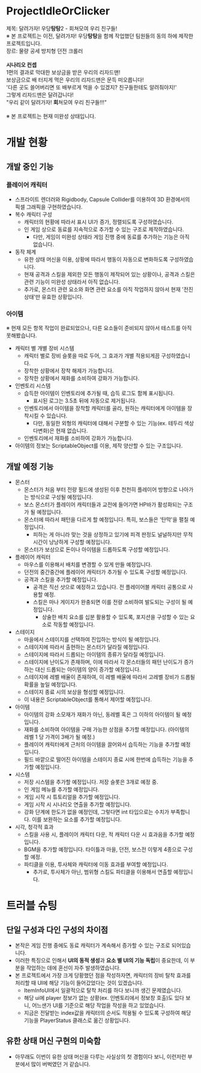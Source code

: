 # ProjectIdleOrClicker
제목: 달려가자! 우당**탕탕**2 - 회쳐모여 우리 친구들!<br/>
※ 본 프로젝트는 이전, 달려가자! 우당**탕탕**을 함께 작업했던 팀원들의 동의 하에 제작한 프로젝트입니다.<br/>
장르: 물량 공세 방치형 던전 크롤러<br/>
<br/>
**시나리오 컨셉**<br/>
1편의 결과로 막대한 보상금을 받은 우리의 리자드맨!<br/>
보상금으로 배 터지게 먹은 우리의 리자드맨은 문득 떠오릅니다!<br/>
'다른 곳도 쓸어버리면 또 배부르게 먹을 수 있겠지? 친구들한테도 알려줘야지!'<br/>
그렇게 리자드맨은 달려갑니다!<br/>
"우리 같이 달려가자! **회**쳐모여 우리 친구들!!!"<br/>
<br/>
※ 본 프로젝트는 현재 미완성 상태입니다.<br/>
# 개발 현황
## 개발 중인 기능
### 플레이어 캐릭터
* 스프라이트 렌더러와 Rigidbody, Capsule Collider를 이용하여 3D 환경에서의 픽셀 그래픽을 구현하였습니다.
* 복수 캐릭터 구성
  * 캐릭터의 현황에 따라서 표시 UI가 증가, 정렬되도록 구성하였습니다.
  * 인 게임 상으로 동료를 지속적으로 추가할 수 있는 구조로 제작하였습니다.
    * 다만, 게임이 미완성 상태라 게임 진행 중에 동료를 추가하는 기능은 아직 없습니다.
* 동작 체계
  * 유한 상태 머신을 이용, 상황에 따라서 행동이 자동으로 변화하도록 구성하였습니다.
  * 현재 공격과 스킬을 제외한 모든 행동이 제작되어 있는 상황이나, 공격과 스킬은 관련 기능이 미완성 상태라서 아직 없습니다.
  * 추가로, 몬스터 관련 요소와 화면 관련 요소를 아직 작업하지 않아서 현재 '전진 상태'만 유효한 상황입니다.
### 아이템
※ 현재 모든 항목 작업이 완료되었으나, 다른 요소들이 준비되지 않아서 테스트를 아직 못해봤습니다.
* 캐릭터 별 개별 장비 시스템
  * 캐릭터 별로 장비 슬롯을 따로 두어, 그 효과가 개별 적용되게끔 구성하였습니다.
  * 장착한 상황에서 장착 해제가 가능합니다.
  * 장착한 상황에서 재화를 소비하여 강화가 가능합니다.
* 인벤토리 시스템
  * 습득한 아이템이 인벤토리에 추가될 때, 습득 로그도 함께 표시됩니다.
    * 표시된 로그는 3.5초 뒤에 자동으로 제거됩니다.
  * 인벤토리에서 아이템을 장착할 캐릭터를 골라, 원하는 캐릭터에게 아이템을 장착시킬 수 있습니다.
    * 다만, 동일한 외형의 캐릭터에 대해서 구분할 수 있는 기능(ex. 테두리 색상 다변화)은 현재 없습니다.
  * 인벤토리에서 재화를 소비하여 강화가 가능합니다.
* 아이템의 정보는 ScriptableObject를 이용, 제작 양산할 수 있는 구조입니다.

## 개발 예정 기능
* 몬스터
  * 몬스터가 처음 부터 전량 필드에 생성된 이후 천천히 플레이어 방향으로 나아가는 방식으로 구성될 예정입니다.
  * 보스 몬스터가 플레이어 캐릭터들과 교전에 들어가면 HP바가 활성화되는 구조가 될 예정입니다.
  * 몬스터에 따라서 패턴을 다르게 할 예정입니다. 특히, 보스들은 '탄막'을 펼칠 예정입니다.
    * 피하는 게 아니라 맞는 것을 상정하고 있기에 피격 판정도 널널하지만 무적시간이 낭낭하게 구성할 예정입니다.
  * 몬스터가 보상으로 돈이나 아이템을 드롭하도록 구성할 예정입니다.
* 플레이어 캐릭터
  * 마우스를 이용해서 배치를 변경할 수 있게 만들 예정입니다.
  * 던전의 중간중간에 플레이어 캐릭터가 추가될 수 있도록 구성할 예정입니다.
  * 공격과 스킬을 추가할 예정입니다.
    * 공격은 직선 샷으로 예정하고 있습니다. 전 플레이어블 캐릭터 공통으로 사용할 예정.
    * 스킬은 마나 게이지가 완충되면 이를 전량 소비하여 발도되는 구성이 될 예정입니다.
      * 상술한 배치 요소를 십분 활용할 수 있도록, 포지션을 구성할 수 있는 요소로 작동할 예정입니다.
* 스테이지
  * 마을에서 스테이지를 선택하여 진입하는 방식이 될 예정입니다.
  * 스테이지에 따라서 출현하는 몬스터가 달라질 예정입니다.
  * 스테이지에 따라서 드롭되는 아이템의 종류가 달라질 예정입니다.
  * 스테이지에 난이도가 존재하며, 이에 따라서 각 몬스터들의 패턴 난이도가 증가하는 대신 드롭되는 아이템의 양이 증가할 예정입니다.
  * 스테이지에 레벨 배율이 존재하여, 이 레벨 배율에 따라서 고레벨 장비가 드롭될 확률을 높일 예정입니다.
  * 스테이지 종료 시의 보상을 형성할 예정입니다.
  * 이 내용은 ScriptableObject를 통해서 제어할 예정입니다.
* 아이템
  * 아이템의 강화 소모재가 재화가 아닌, 동레벨 혹은 그 이하의 아이템이 될 예정입니다.
  * 재화를 소비하여 아이템을 구매 가능한 상점을 추가할 예정입니다. (아이템의 레벨 1 당 가격이 3배가 될 예정.)
  * 플레이어 캐릭터에게 근처의 아이템을 끌어와서 습득하는 기능을 추가할 예정입니다.
  * 필드 바깥으로 떨어진 아이템을 스테이지 종료 시에 한번에 습득하는 기능을 추가할 예정입니다.
* 시스템
  * 저장 시스템을 추가할 예정입니다. 저장 슬롯은 3개로 예정 중.
  * 인 게임 메뉴를 추가할 예정입니다.
  * 게임 시작 시 튜토리얼을 추가할 예정입니다.
  * 게임 시작 시 시나리오 연출을 추가할 예정입니다.
  * 강화 단계에 한도가 없을 예정인데, 그렇다면 int 타입으로는 수치가 부족합니다. 이를 보완하는 요소를 추가할 예정입니다.
* 시각, 청각적 효과
  * 스킬을 사용 시, 플레이어 캐릭터 다운, 적 캐릭터 다운 시 효과음을 추가할 예정입니다.
  * BGM을 추가할 예정입니다. 타이틀과 마을, 던전, 보스전 이렇게 4종으로 구성할 예정.
  * 파티클을 이용, 투사체와 캐릭터에 이동 효과를 부여할 예정입니다.
    * 추가로, 투사체가 아닌, 범위형 스킬도 파티클을 이용해서 연출할 예정입니다.

# 트러블 슈팅
## 단일 구성과 다인 구성의 차이점
* 본작은 게임 진행 중에도 동료 캐릭터가 계속해서 증가할 수 있는 구조로 되어있습니다.
* 이러한 특징으로 인해서 **UI의 동적 생성**과 **요소 별 UI의 기능 독립**이 중요한데, 이 부분을 작업하는 데에 혼선이 자주 발생하였습니다.
* 본 프로젝트에서 가장 크게 당황했던 점을 작성하자면, 캐릭터의 장비 탈착 효과를 처리할 때 UI에 해당 기능이 들어갔었다는 것이 있겠습니다.
  * ItemInfoUI에서 일괄적으로 탈착 처리를 하다 보니까 생긴 문제였습니다.
  * 해당 ui에 player 정보가 없는 상황(ex. 인벤토리에서 정보창 호출)도 있다 보니, 어느샌가 UI를 기준으로 해당 작업을 작성을 하고 있었습니다.
  * 지금은 전달받는 index값을 캐릭터의 순서도 적용될 수 있도록 구성하여 해당 기능을 PlayerStatus 클래스로 옮긴 상황입니다.
 
## 유한 상태 머신 구현의 미숙함
* 아무래도 이번이 유한 상태 머신을 다루는 사실상의 첫 경험이다 보니, 이런저런 부분에서 많이 버벅였던 거 같습니다.
